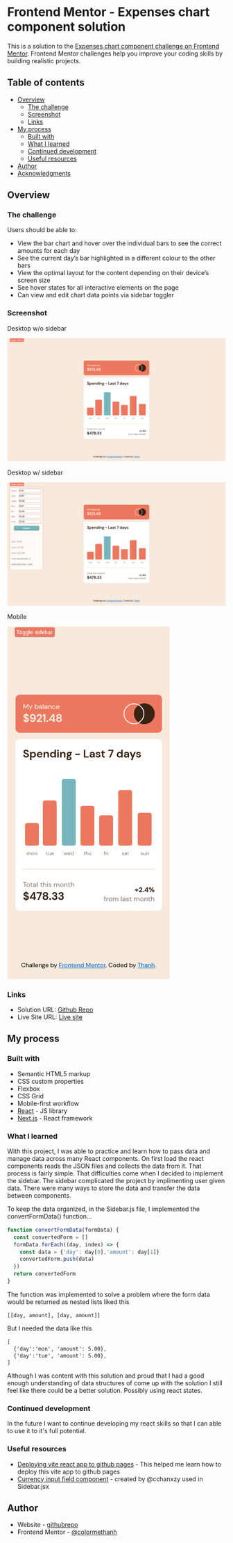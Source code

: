 # Frontend Mentor - Expenses chart component solution

This is a solution to the [Expenses chart component challenge on Frontend Mentor](https://www.frontendmentor.io/challenges/expenses-chart-component-e7yJBUdjwt). Frontend Mentor challenges help you improve your coding skills by building realistic projects. 

## Table of contents

- [Overview](#overview)
  - [The challenge](#the-challenge)
  - [Screenshot](#screenshot)
  - [Links](#links)
- [My process](#my-process)
  - [Built with](#built-with)
  - [What I learned](#what-i-learned)
  - [Continued development](#continued-development)
  - [Useful resources](#useful-resources)
- [Author](#author)
- [Acknowledgments](#acknowledgments)

## Overview

### The challenge

Users should be able to:

- View the bar chart and hover over the individual bars to see the correct amounts for each day
- See the current day’s bar highlighted in a different colour to the other bars
- View the optimal layout for the content depending on their device’s screen size
- See hover states for all interactive elements on the page
- Can view and edit chart data points via sidebar toggler

### Screenshot
Desktop w/o sidebar

![Desktop w/o sidebar](./design/screenshot-desktop.png)

Desktop w/ sidebar

![Desktop w/ sidebar](./design/screenshot-desktop-sidebar.png)

Mobile

![Mobile](./design/screenshot-mobile.png)
### Links

- Solution URL: [Github Repo](https://github.com/colormethanh/expense-chart-component)
- Live Site URL: [Live site](https://colormethanh.github.io/expense-chart-component/)

## My process

### Built with

- Semantic HTML5 markup
- CSS custom properties
- Flexbox
- CSS Grid
- Mobile-first workflow
- [React](https://reactjs.org/) - JS library
- [Next.js](https://nextjs.org/) - React framework

### What I learned

With this project, I was able to practice and learn how to pass data and manage data across many React components. On first load the react components reads the JSON files and collects the data from it. That process is fairly simple. That difficulties come when I decided to implement the sidebar. The sidebar complicated the project by implimenting user given data. There were many ways to store the data and transfer the data between components. 

To keep the data organized, in the Sidebar.js file, I implemented the convertFormData() function...

```js
function convertFormData(formData) {
  const convertedForm = [] 
  formData.forEach((day, index) => {
    const data = {'day': day[0],'amount': day[1]}
    convertedForm.push(data)
  })
  return convertedForm
}
```
The function was implemented to solve a problem where the form data would be returned as nested lists liked this 
```
[[day, amount], [day, amount]]
```
But I needed the data like this
```
[
  {'day':'mon', 'amount': 5.00},
  {'day':'tue', 'amount': 5.00},
]
```
Although I was content with this solution and proud that I had a good enough understanding of data structures of come up with the solution I still feel like there could be a better solution. Possibly using react states.


### Continued development

In the future I want to continue developing my react skills so that I can able to use it to it's full potential. 


### Useful resources

- [Deploying vite react app to github pages](https://dev.to/shashannkbawa/deploying-vite-app-to-github-pages-3ane) - This helped me learn how to deploy this vite app to github pages
- [Currency input field component]("https://github.com/cchanxzy/react-currency-input-field") - created by @cchanxzy used in Sidebar.jsx

## Author

- Website - [githubrepo](https://github.com/colormethanh)
- Frontend Mentor - [@colormethanh](https://www.frontendmentor.io/profile/colormethanh)

